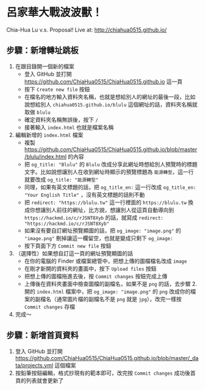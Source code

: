 # 呂家華大戰波波獸！

Chia-Hua Lu v.s. Proposal! Live at: http://chiahua0515.github.io/

## 步驟：新增轉址跳板

1. 在跟目錄開一個新的檔案
    - 登入 GitHub 並打開 https://github.com/ChiaHua0515/ChiaHua0515.github.io 這一頁
    - 按下 `Create new file` 按鈕
    - 在檔名的地方輸入資料夾名稱，也就是想給別人的網址的最後一段，比如說想給別人 `chiahua0515.github.io/blulu` 這個網址的話，資料夾名稱就取做 `blulu`
    - 確定資料夾名稱無誤後，按下 `/`
    - 接著輸入 `index.html` 也就是檔案名稱
2. 編輯新增的 `index.html` 檔案
    - 複製 https://github.com/ChiaHua0515/ChiaHua0515.github.io/blob/master/blulu/index.html 的內容
    - 把 `og_title: "Blulu"` 的 `Blulu` 改成分享此網址時想給別人預覽時的標題文字。比如說想讓別人在收到網址時顯示的預覽標題為 `能源轉型`，這一行就要改成 `og_title: "能源轉型"`
    - 同理，如果有英文標題的話，把 `og_title_en:` 這一行改成 `og_title_en: "Your English Title"` ，沒有英文標題的話則不動
    - 把 `redirect: "https://blulu.tw"` 這一行裡面的 `https://blulu.tw` 換成你想讓別人前往的網址，比方說，想讓別人從這頁自動導向到 `https://hackmd.io/c/rJSNT8Xyb` 的話，就寫成 `redirect: "https://hackmd.io/c/rJSNT8Xyb"`
    - 如果沒有要自訂網址預覽顯圖的話，把 `og_image: "image.png"` 的 `"image.png"` 刪掉讓這一欄留空，也就是變成只剩下 `og_image:`
    - 按下頁面下方 `Commit new file` 按鈕
4. （選擇性）如果想自訂這一頁的網址預覽顯圖的話
    - 在你的電腦的 Finder 或檔案總管中，把想上傳的圖檔檔名改成 `image`
    - 在剛才新開的資料夾的畫面中，按下 `Upload files` 按鈕
    - 把想上傳的圖檔拖進去後，按 `Commit changes` 按鈕完成上傳
    - 上傳後在資料夾畫面中檢查圖檔的副檔名，如果不是 `png` 的話，去步驟 2. 開的 `index.html` 檔案中，把 `og_image: "image.png"` 的 `png` 改成你的檔案的副檔名（通常圖片檔的副檔名不是 `png` 就是 `jpg`），改完一樣按 `Commit changes` 存檔
5. 完成～

## 步驟：新增首頁資料

1. 登入 GitHub 並打開 https://github.com/ChiaHua0515/ChiaHua0515.github.io/blob/master/_data/projects.yml 這個檔案
2. 按鉛筆按鈕編輯，格式抄現有的範本即可，改完按 `Commit changes` 成功後首頁的列表就會更新了
